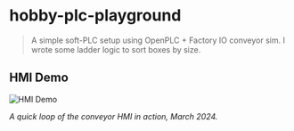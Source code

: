 # hobby-plc-playground

> A simple soft-PLC setup using OpenPLC + Factory IO conveyor sim.
I wrote some ladder logic to sort boxes by size.

## HMI Demo

![HMI Demo](docs/images/hobby-hmi.gif)

_A quick loop of the conveyor HMI in action, March 2024._

